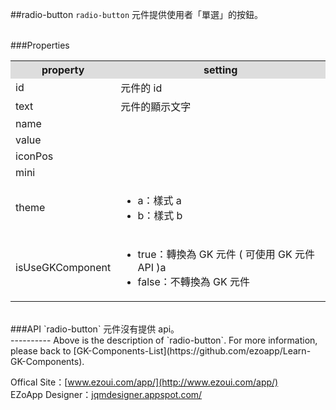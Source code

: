 ##radio-button
`radio-button` 元件提供使用者「單選」的按鈕。

<br/>
###Properties
<table>

<tr>
<th style="background:#ddd;">property</th>
<th style="background:#ddd;">setting</th>
</tr>

<tr>
<td>id</td>
<td>元件的 id</td>
</tr>

<tr>
<td>text</td>
<td>元件的顯示文字</td>
</tr>

<tr>
<td>name</td>
<td></td>
</tr>

<tr>
<td>value</td>
<td></td>
</tr>

<tr>
<td>iconPos</td>
<td></td>
</tr>

<tr>
<td>mini</td>
<td></td>
</tr>

<tr>
<td>theme</td>
<td><ul>
<li>a：樣式 a</li>
<li>b：樣式 b</li>
</ul></td>
</tr>

<tr>
<td>isUseGKComponent</td>
<td><ul>
<li>true：轉換為 GK 元件 ( 可使用 GK 元件 API )a</li>
<li>false：不轉換為 GK 元件</li>
</ul></td>
</tr>

</table>

<br/>
###API
`radio-button` 元件沒有提供 api。

<br/>
----------
Above is the description of `radio-button`. For more information, please back to [GK-Components-List](https://github.com/ezoapp/Learn-GK-Components).

Offical Site：[www.ezoui.com/app/](http://www.ezoui.com/app/)  
EZoApp Designer：[jqmdesigner.appspot.com/](http://jqmdesigner.appspot.com/)




